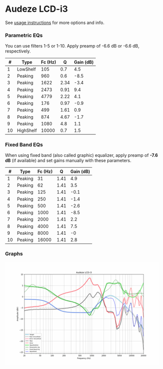 # Audeze LCD-i3
See [usage instructions](https://github.com/jaakkopasanen/AutoEq#usage) for more options and info.

### Parametric EQs
You can use filters 1-5 or 1-10. Apply preamp of -6.6 dB or -6.6 dB, respectively.

|   # | Type      |   Fc (Hz) |    Q |   Gain (dB) |
|-----|-----------|-----------|------|-------------|
|   1 | LowShelf  |       105 | 0.7  |         4.5 |
|   2 | Peaking   |       960 | 0.6  |        -8.5 |
|   3 | Peaking   |      1622 | 2.34 |        -3.4 |
|   4 | Peaking   |      2473 | 0.91 |         9.4 |
|   5 | Peaking   |      4779 | 2.22 |         4.1 |
|   6 | Peaking   |       176 | 0.97 |        -0.9 |
|   7 | Peaking   |       499 | 1.61 |         0.9 |
|   8 | Peaking   |       874 | 4.67 |        -1.7 |
|   9 | Peaking   |      1080 | 4.8  |         1.1 |
|  10 | HighShelf |     10000 | 0.7  |         1.5 |

### Fixed Band EQs
When using fixed band (also called graphic) equalizer, apply preamp of **-7.6 dB** (if available) and set gains manually with these parameters.

|   # | Type    |   Fc (Hz) |    Q |   Gain (dB) |
|-----|---------|-----------|------|-------------|
|   1 | Peaking |        31 | 1.41 |         4.9 |
|   2 | Peaking |        62 | 1.41 |         3.5 |
|   3 | Peaking |       125 | 1.41 |        -0.1 |
|   4 | Peaking |       250 | 1.41 |        -1.4 |
|   5 | Peaking |       500 | 1.41 |        -2.6 |
|   6 | Peaking |      1000 | 1.41 |        -8.5 |
|   7 | Peaking |      2000 | 1.41 |         2.2 |
|   8 | Peaking |      4000 | 1.41 |         7.5 |
|   9 | Peaking |      8000 | 1.41 |        -0   |
|  10 | Peaking |     16000 | 1.41 |         2.8 |

### Graphs
![](./Audeze%20LCD-i3.png)
